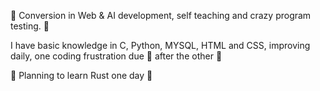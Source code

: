 :space_invader: Conversion in Web & AI development, self teaching and crazy program testing. :space_invader:

I have basic knowledge in C, Python, MYSQL, HTML and CSS, improving daily, one coding frustration due :pray: after the other :muscle:

🌱 Planning to learn Rust one day 🌱

